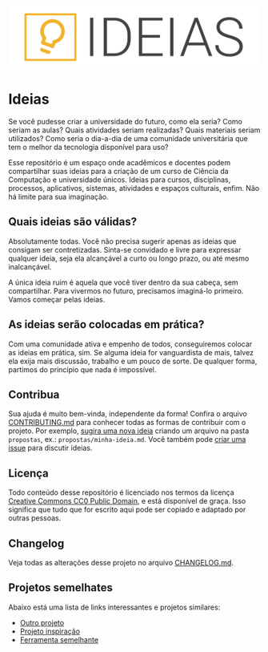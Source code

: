 <p align="center">
    <img width="800" src=".github/logo.png" title="Logo do projeto"><br />
</p>

# Ideias

Se você pudesse criar a universidade do futuro, como ela seria? Como seriam as aulas? Quais atividades seriam realizadas? Quais materiais seriam utilizados? Como seria o dia-a-dia de uma comunidade universitária que tem o melhor da tecnologia disponível para uso?

Esse repositório é um espaço onde acadêmicos e docentes podem compartilhar suas ideias para a criação de um curso de Ciência da Computação e universidade únicos. Ideias para cursos, disciplinas, processos, aplicativos, sistemas, atividades e espaços culturais, enfim. Não há limite para sua imaginação.

## Quais ideias são válidas?

Absolutamente todas. Você não precisa sugerir apenas as ideias que consigam ser contretizadas. Sinta-se convidado e livre para expressar qualquer ideia, seja ela alcançável a curto ou longo prazo, ou até mesmo inalcançável.

A única ideia ruim é aquela que você tiver dentro da sua cabeça, sem compartilhar. Para vivermos no futuro, precisamos imaginá-lo primeiro. Vamos começar pelas ideias.

## As ideias serão colocadas em prática?

Com uma comunidade ativa e empenho de todos, conseguiremos colocar as ideias em prática, sim. Se alguma ideia for vanguardista de mais, talvez ela exija mais discussão, trabalho e um pouco de sorte. De qualquer forma, partimos do princípio que nada é impossível.

## Contribua

Sua ajuda é muito bem-vinda, independente da forma! Confira o arquivo [CONTRIBUTING.md](CONTRIBUTING.md) para conhecer todas as formas de contribuir com o projeto. Por exemplo, [sugira uma nova ideia](https://github.com/ccuffs/ideias/new/master/propostas) criando um arquivo na pasta `propostas`, ex.: `propostas/minha-ideia.md`. Você também pode [criar uma issue](https://github.com/ccuffs/template/issues/new?) para discutir ideias.


## Licença

Todo conteúdo desse repositório é licenciado nos termos da licença [Creative Commons CC0 Public Domain](https://choosealicense.com/licenses/cc0/), e está disponível de graça. Isso significa que tudo que for escrito aqui pode ser copiado e adaptado por outras pessoas.

## Changelog

Veja todas as alterações desse projeto no arquivo [CHANGELOG.md](CHANGELOG.md).

## Projetos semelhates

Abaixo está uma lista de links interessantes e projetos similares:

* [Outro projeto](https://github.com/projeto)
* [Projeto inspiração](https://github.com/projeto)
* [Ferramenta semelhante](https://github.com/projeto)
